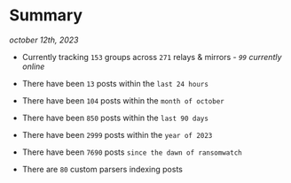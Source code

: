 
# Summary
_october 12th, 2023_

- Currently tracking `153` groups across `271` relays & mirrors - _`99` currently online_

- There have been `13` posts within the `last 24 hours`

- There have been `104` posts within the `month of october`

- There have been `850` posts within the `last 90 days`

- There have been `2999` posts within the `year of 2023`

- There have been `7690` posts `since the dawn of ransomwatch`

- There are `80` custom parsers indexing posts
